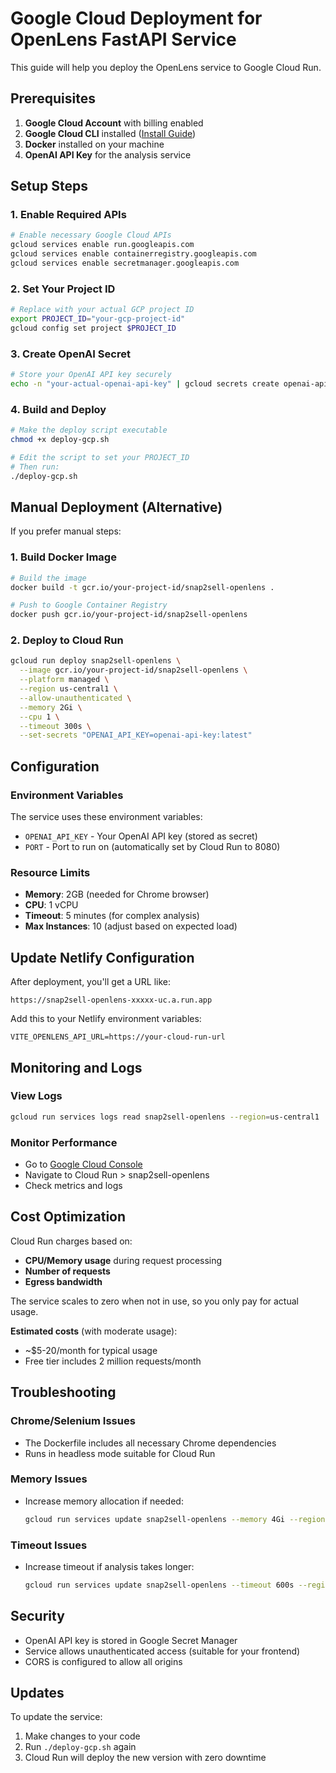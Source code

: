 # Google Cloud Deployment for OpenLens FastAPI Service

This guide will help you deploy the OpenLens service to Google Cloud Run.

## Prerequisites

1. **Google Cloud Account** with billing enabled
2. **Google Cloud CLI** installed ([Install Guide](https://cloud.google.com/sdk/docs/install))
3. **Docker** installed on your machine
4. **OpenAI API Key** for the analysis service

## Setup Steps

### 1. Enable Required APIs

```bash
# Enable necessary Google Cloud APIs
gcloud services enable run.googleapis.com
gcloud services enable containerregistry.googleapis.com
gcloud services enable secretmanager.googleapis.com
```

### 2. Set Your Project ID

```bash
# Replace with your actual GCP project ID
export PROJECT_ID="your-gcp-project-id"
gcloud config set project $PROJECT_ID
```

### 3. Create OpenAI Secret

```bash
# Store your OpenAI API key securely
echo -n "your-actual-openai-api-key" | gcloud secrets create openai-api-key --data-file=-
```

### 4. Build and Deploy

```bash
# Make the deploy script executable
chmod +x deploy-gcp.sh

# Edit the script to set your PROJECT_ID
# Then run:
./deploy-gcp.sh
```

## Manual Deployment (Alternative)

If you prefer manual steps:

### 1. Build Docker Image

```bash
# Build the image
docker build -t gcr.io/your-project-id/snap2sell-openlens .

# Push to Google Container Registry
docker push gcr.io/your-project-id/snap2sell-openlens
```

### 2. Deploy to Cloud Run

```bash
gcloud run deploy snap2sell-openlens \
  --image gcr.io/your-project-id/snap2sell-openlens \
  --platform managed \
  --region us-central1 \
  --allow-unauthenticated \
  --memory 2Gi \
  --cpu 1 \
  --timeout 300s \
  --set-secrets "OPENAI_API_KEY=openai-api-key:latest"
```

## Configuration

### Environment Variables

The service uses these environment variables:
- `OPENAI_API_KEY` - Your OpenAI API key (stored as secret)
- `PORT` - Port to run on (automatically set by Cloud Run to 8080)

### Resource Limits

- **Memory**: 2GB (needed for Chrome browser)
- **CPU**: 1 vCPU
- **Timeout**: 5 minutes (for complex analysis)
- **Max Instances**: 10 (adjust based on expected load)

## Update Netlify Configuration

After deployment, you'll get a URL like:
```
https://snap2sell-openlens-xxxxx-uc.a.run.app
```

Add this to your Netlify environment variables:
```
VITE_OPENLENS_API_URL=https://your-cloud-run-url
```

## Monitoring and Logs

### View Logs
```bash
gcloud run services logs read snap2sell-openlens --region=us-central1
```

### Monitor Performance
- Go to [Google Cloud Console](https://console.cloud.google.com)
- Navigate to Cloud Run > snap2sell-openlens
- Check metrics and logs

## Cost Optimization

Cloud Run charges based on:
- **CPU/Memory usage** during request processing
- **Number of requests**
- **Egress bandwidth**

The service scales to zero when not in use, so you only pay for actual usage.

**Estimated costs** (with moderate usage):
- ~$5-20/month for typical usage
- Free tier includes 2 million requests/month

## Troubleshooting

### Chrome/Selenium Issues
- The Dockerfile includes all necessary Chrome dependencies
- Runs in headless mode suitable for Cloud Run

### Memory Issues
- Increase memory allocation if needed:
  ```bash
  gcloud run services update snap2sell-openlens --memory 4Gi --region us-central1
  ```

### Timeout Issues
- Increase timeout if analysis takes longer:
  ```bash
  gcloud run services update snap2sell-openlens --timeout 600s --region us-central1
  ```

## Security

- OpenAI API key is stored in Google Secret Manager
- Service allows unauthenticated access (suitable for your frontend)
- CORS is configured to allow all origins

## Updates

To update the service:
1. Make changes to your code
2. Run `./deploy-gcp.sh` again
3. Cloud Run will deploy the new version with zero downtime

